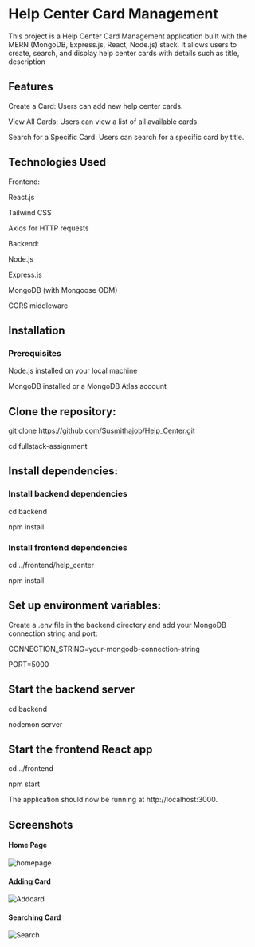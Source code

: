 # Help Center Card Management
This project is a Help Center Card Management application built with the MERN (MongoDB, Express.js, React, Node.js) stack. It allows users to create, search, and display help center cards with details such as title, description


## Features
Create a Card: Users can add new help center cards.

View All Cards: Users can view a list of all available cards.

Search for a Specific Card: Users can search for a specific card by title.


## Technologies Used

Frontend:

React.js

Tailwind CSS

Axios for HTTP requests


Backend:

Node.js

Express.js

MongoDB (with Mongoose ODM)

CORS middleware

## Installation
### Prerequisites

Node.js installed on your local machine

MongoDB installed or a MongoDB Atlas account




## Clone the repository:

git clone https://github.com/Susmithajob/Help_Center.git

cd fullstack-assignment




## Install dependencies:

### Install backend dependencies

cd backend

npm install


### Install frontend dependencies

cd ../frontend/help_center

npm install

## Set up environment variables:

Create a .env file in the backend directory and add your MongoDB connection string and port:

CONNECTION_STRING=your-mongodb-connection-string

PORT=5000


## Start the backend server

cd backend

nodemon server

## Start the frontend React app

cd ../frontend

npm start

The application should now be running at http://localhost:3000.

## Screenshots

#### Home Page

![homepage](https://github.com/user-attachments/assets/7725c04f-b436-4aa2-ad89-a5055942a7d3)

#### Adding Card

![Addcard](https://github.com/user-attachments/assets/23588898-2b53-4530-a669-c03fe9cd2fab)

#### Searching Card

![Search](https://github.com/user-attachments/assets/04898e0c-e59e-4acb-bb77-7a8d4f8916d4)

